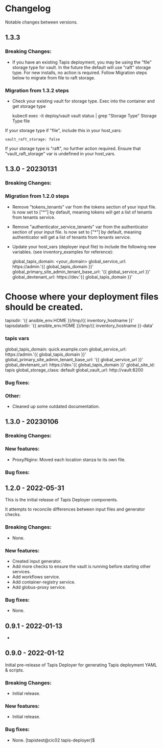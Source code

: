 # Changelog 

Notable changes between versions.

## 1.3.3

### Breaking Changes:

- If you have an existing Tapis deployment, you may be using the "file" storage type for vault. In the future the default will use "raft" storage type. For new installs, no action is required. Follow Migration steps below to migrate from file to raft storage.

### Migration from 1.3.2 steps 

- Check your existing vault for storage type. Exec into the container and get storage type

    kubectl exec -it deploy/vault vault status | grep "Storage Type"
    Storage Type    file

If your storage type if "file", include this in your host_vars:

    vault_raft_storage: false

If your storage type is "raft", no further action required. Ensure that "vault_raft_storage" var is undefined in your host_vars.





## 1.3.0 - 20230131

### Breaking Changes:


### Migration from 1.2.0 steps 

- Remove "tokens_tenants" var from the tokens section of your input file. Is now set to ["*"] by default, meaning tokens will get a list of tenants from tenants service.
- Remove "authenticator_service_tenants" var from the authenticator section of your input file. Is now set to ["*"] by default, meaning authenticator will get a list of tenants from tenants service.
- Update your host_vars (deployer input file) to include the following new variables. (see inventory_examples for reference):

    global_tapis_domain: <your_domain>
    global_service_url: https://admin.'{{ global_tapis_domain }}'
    global_primary_site_admin_tenant_base_url: '{{ global_service_url }}'
    global_devtenant_url: https://dev.'{{ global_tapis_domain }}'


 

# Choose where your deployment files should be created.
tapisdir: '{{ ansible_env.HOME }}/tmp/{{ inventory_hostname }}'
tapisdatadir: '{{ ansible_env.HOME }}/tmp/{{ inventory_hostname }}-data'

      
### tapis vars
global_tapis_domain: quick.example.com
global_service_url: https://admin.'{{ global_tapis_domain }}'
global_primary_site_admin_tenant_base_url: '{{ global_service_url }}'
global_devtenant_url: https://dev.'{{ global_tapis_domain }}'
global_site_id: tapis
global_storage_class: default
global_vault_url: http://vault:8200




### Bug fixes:

### Other:

- Cleaned up some outdated documentation.

## 1.3.0 - 20230106 

### Breaking Changes:


### New features:

- Proxy/Nginx: Moved each location stanza to its own file.


### Bug fixes:




## 1.2.0 - 2022-05-31

This is the initial release of Tapis Deployer components.

It attempts to reconcile differences between input files and generator checks.

### Breaking Changes:
- None.

### New features:
- Created input generator.
- Add more checks to ensure the vault is running before starting other services.
- Add workflows service.
- Add container-registry service.
- Add globus-proxy service.


### Bug fixes:
- None.


## 0.9.1 - 2022-01-13

-

## 0.9.0 - 2022-01-12

Initial pre-release of Tapis Deployer for generating Tapis deployment YAML & scripts.

### Breaking Changes:

- Initial release.

### New features:

 - Initial release.

### Bug fixes:

- None.
[tapistest@cic02 tapis-deployer]$
